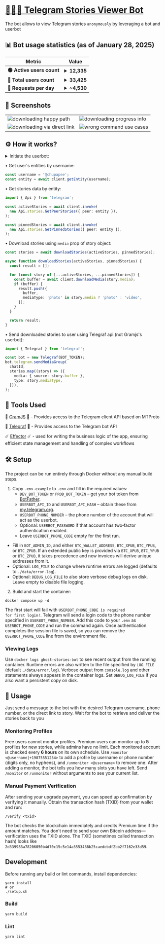 <h1><a href="https://t.me/tg_stories_downloader_bot">🕵🏼‍♂️ Telegram Stories Viewer Bot</a></h1>

<p>The bot allows to view Telegram stories <code>anonymously</code> by leveraging a bot and userbot</p>

<h2>📊 Bot usage statistics (as of January 28, 2025)</h2>

<table>
    <thead>
        <tr>
            <th>Metric</th>
            <th>Value</th>
        </tr>
    </thead>
    <tbody>
        <tr>
            <td><b>🟢 Active users count</b></td>
            <td><details><summary><b>12,335</b></summary><img src="https://github.com/user-attachments/assets/d72b2af9-b3b7-47b6-883f-49402aa7d167" /></details></td>
        </tr>
        <tr>
            <td><b>👤 Total users count</b></td>
            <td><details><summary><b>33,425</b></summary><img src="https://github.com/user-attachments/assets/bccd8b8d-b190-47e0-af33-3283f3cd9c56" /></details></td>
        </tr>
        <tr>
            <td><b>🔄 Requests per day</b></td>
            <td><details><summary><b>~4,530</b></summary><img src="https://github.com/user-attachments/assets/b135791f-3b11-4f36-a268-2214090cfd8c" /></details></td>
        </tr>
    </tbody>
</table>

<h2>📸 Screenshots</h2>

<table>
  <tr>
    <td><img src="assets/happy-path.png" alt="downloading happy path"></td>
    <td><img src="assets/progress-info.png" alt="downloading progress info"></td>
	</tr>
  <tr>
    <td><img src="assets/direct-link.png" alt="downloading via direct link"></td>
    <td><img src="assets/error.png" alt="wrong command use cases"></td>
  </tr>
</table>

<h2>⚙️ How it works?</h2>

<details>

  <summary>Initiate the userbot:</summary>
  <br/>

```typescript
import { TelegramClient } from 'telegram';
import { StoreSession } from 'telegram/sessions';

async function main() {
  const client = await initClient();
}

async function initClient() {
  const storeSession = new StoreSession('userbot-session');

  const client = new TelegramClient(
    storeSession,
    USERBOT_API_ID,
    USERBOT_API_HASH,
    {
      connectionRetries: 5,
    },
  );

  await client.start({
    phoneNumber: USERBOT_PHONE_NUMBER,
    password: async () => await input.text('Please enter your password: '),
    phoneCode: async () =>
      await input.text('Please enter the code you received: '),
    onError: (err) => console.log('error: ', err),
  });
  console.log('You should now be connected.');
  console.log(client.session.save()); // Save the session to avoid logging in again
  await client.sendMessage('me', { message: 'Hi!' });

  return client;
}
```

</details>

• Get user's entities by username:

```typescript
const username = '@chupapee';
const entity = await client.getEntity(username);
```

• Get stories data by entity:

```typescript
import { Api } from 'telegram';

const activeStories = await client.invoke(
  new Api.stories.GetPeerStories({ peer: entity }),
);

const pinnedStories = await client.invoke(
  new Api.stories.GetPinnedStories({ peer: entity }),
);
```

• Download stories using `media` prop of story object:

```typescript
const stories = await downloadStories(activeStories, pinnedStories);

async function downloadStories(activeStories, pinnedStories) {
  const result = [];

  for (const story of [...activeStories, ...pinnedStories]) {
    const buffer = await client.downloadMedia(story.media);
    if (buffer) {
      result.push({
        buffer,
        mediaType: 'photo' in story.media ? 'photo' : 'video',
      });
    }
  }

  return result;
}
```

• Send downloaded stories to user using Telegraf api (not Gramjs's userbot):

```typescript
import { Telegraf } from 'telegraf';

const bot = new Telegraf(BOT_TOKEN);
bot.telegram.sendMediaGroup(
  chatId,
  stories.map((story) => ({
    media: { source: story.buffer },
    type: story.mediaType,
  })),
);
```

<h2>🧰 Tools Used</h2>

🤖 <a href="https://gram.js.org/">GramJS</a> 🤖 - Provides access to the Telegram client API based on MTProto

👾 <a href="https://telegraf.js.org/">Telegraf</a> 👾 - Provides access to the Telegram bot API

☄️ <a href="https://effector.dev/">Effector</a> ☄️ - used for writing the business logic of the app, ensuring efficient state management and handling of complex workflows

<h2>🛠 Setup</h2>
<p>The project can be run entirely through Docker without any manual build steps.</p>

1. Copy <code>.env.example</code> to <code>.env</code> and fill in the required values:
   - <code>DEV_BOT_TOKEN</code> or <code>PROD_BOT_TOKEN</code> – get your bot token from <a href="https://t.me/BotFather">BotFather</a>.
   - <code>USERBOT_API_ID</code> and <code>USERBOT_API_HASH</code> – obtain these from <a href="https://my.telegram.org">my.telegram.org</a>.
   - <code>USERBOT_PHONE_NUMBER</code> – the phone number of the account that will act as the userbot.
   - Optional: <code>USERBOT_PASSWORD</code> if that account has two‑factor authentication enabled.
   - Leave <code>USERBOT_PHONE_CODE</code> empty for the first run.
  - Fill in <code>BOT_ADMIN_ID</code>, and either <code>BTC_WALLET_ADDRESS</code>, <code>BTC_XPUB</code>, <code>BTC_YPUB</code>, or <code>BTC_ZPUB</code>.
    If an extended public key is provided via <code>BTC_XPUB</code>, <code>BTC_YPUB</code> or <code>BTC_ZPUB</code>, it takes precedence and new invoices
    will derive unique addresses from it.
  - Optional: <code>LOG_FILE</code> to change where runtime errors are logged (defaults to <code>./data/error.log</code>).
  - Optional: <code>DEBUG_LOG_FILE</code> to also store verbose debug logs on disk. Leave empty to disable file logging.
2. Build and start the container:

```shell
docker compose up -d
```

The first start will fail with <code>USERBOT_PHONE_CODE is required for first login!</code>.
Telegram will send a login code to the phone number specified in <code>USERBOT_PHONE_NUMBER</code>.
Add this code to your <code>.env</code> as <code>USERBOT_PHONE_CODE</code> and run the command again.
Once authentication completes the session file is saved, so you can remove the
<code>USERBOT_PHONE_CODE</code> line from the environment file.

### Viewing Logs

Use <code>docker logs ghost-stories-bot</code> to see recent output from the running container.
Runtime errors are also written to the file specified by <code>LOG_FILE</code> (default <code>./data/error.log</code>).
Verbose output from <code>console.log</code> and other statements always appears in the container logs. Set <code>DEBUG_LOG_FILE</code> if you also want a persistent copy on disk.

<h2>🚀 Usage</h2>
Just send a message to the bot with the desired Telegram username, phone number, or the direct link to story. Wait for the bot to retrieve and deliver the stories back to you

### Monitoring Profiles

Free users cannot monitor profiles. Premium users can monitor up to **5** profiles for new stories, while admins have no limit. Each monitored account is checked every **6 hours** on its own schedule. Use `/monitor <@username|+19875551234>` to add a profile by username or phone number (digits only, no hyphens), and `/unmonitor <@username>` to remove one. After adding a monitor, the bot tells you how many slots you have left. Send `/monitor` or `/unmonitor` without arguments to see your current list.

### Manual Payment Verification

After sending your upgrade payment, you can speed up confirmation by verifying it manually.
Obtain the transaction hash (TXID) from your wallet and run:

```
/verify <txid>
```

The bot checks the blockchain immediately and credits Premium time if the amount matches.
You don't need to send your own Bitcoin address—verification uses the TXID alone.
The TXID (sometimes called transaction hash) looks like `2d339983a78206050b4d70c15c5e14a3553438b25caedebdf2bb2f7162e33d59`.

## Development

Before running any build or lint commands, install dependencies:

```shell
yarn install
# or
./setup.sh
```

### Build

```shell
yarn build
```

### Lint

```shell
yarn lint
```
